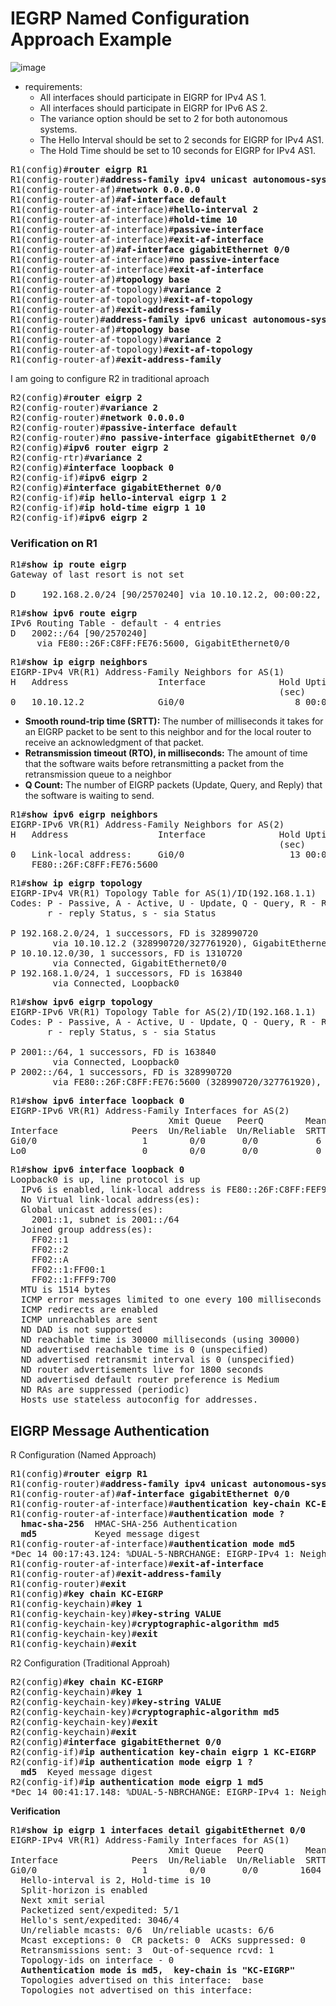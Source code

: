 # IEGRP Named Configuration Approach Example

![image](https://user-images.githubusercontent.com/31813625/33921238-8f85d278-df90-11e7-994c-734140680c63.png)

* requirements:
  * All interfaces should participate in EIGRP for IPv4 AS 1.
  * All interfaces should participate in EIGRP for IPv6 AS 2.
  * The variance option should be set to 2 for both autonomous systems.
  * The Hello Interval should be set to 2 seconds for EIGRP for IPv4 AS1.
  * The Hold Time should be set to 10 seconds for EIGRP for IPv4 AS1.
<pre>
R1(config)#<b>router eigrp R1</b>
R1(config-router)#<b>address-family ipv4 unicast autonomous-system 1</b>
R1(config-router-af)#<b>network 0.0.0.0</b>
R1(config-router-af)#<b>af-interface default</b>
R1(config-router-af-interface)#<b>hello-interval 2</b>
R1(config-router-af-interface)#<b>hold-time 10</b>
R1(config-router-af-interface)#<b>passive-interface</b>
R1(config-router-af-interface)#<b>exit-af-interface</b>
R1(config-router-af)#<b>af-interface gigabitEthernet 0/0</b>
R1(config-router-af-interface)#<b>no passive-interface</b>
R1(config-router-af-interface)#<b>exit-af-interface</b>
R1(config-router-af)#<b>topology base</b>
R1(config-router-af-topology)#<b>variance 2</b>
R1(config-router-af-topology)#<b>exit-af-topology</b>
R1(config-router-af)#<b>exit-address-family</b>
R1(config-router)#<b>address-family ipv6 unicast autonomous-system 2</b>
R1(config-router-af)#<b>topology base</b>
R1(config-router-af-topology)#<b>variance 2</b>
R1(config-router-af-topology)#<b>exit-af-topology</b>
R1(config-router-af)#<b>exit-address-family</b>
</pre>

I am going to configure R2 in traditional aproach
<pre>
R2(config)#<b>router eigrp 2</b>
R2(config-router)#<b>variance 2</b>
R2(config-router)#<b>network 0.0.0.0</b>
R2(config-router)#<b>passive-interface default</b>
R2(config-router)#<b>no passive-interface gigabitEthernet 0/0</b>
R2(config)#<b>ipv6 router eigrp 2</b>
R2(config-rtr)#<b>variance 2</b>
R2(config)#<b>interface loopback 0</b>
R2(config-if)#<b>ipv6 eigrp 2</b>
R2(config)#<b>interface gigabitEthernet 0/0</b>
R2(config-if)#<b>ip hello-interval eigrp 1 2</b>
R2(config-if)#<b>ip hold-time eigrp 1 10</b>
R2(config-if)#<b>ipv6 eigrp 2</b>
</pre>

### Verification on R1
<pre>
R1#<b>show ip route eigrp</b>
Gateway of last resort is not set

D     192.168.2.0/24 [90/2570240] via 10.10.12.2, 00:00:22, GigabitEthernet0/0
</pre>

<pre>
R1#<b>show ipv6 route eigrp</b>
IPv6 Routing Table - default - 4 entries
D   2002::/64 [90/2570240]
     via FE80::26F:C8FF:FE76:5600, GigabitEthernet0/0
</pre>

<pre>
R1#<b>show ip eigrp neighbors</b>
EIGRP-IPv4 VR(R1) Address-Family Neighbors for AS(1)
H   Address                 Interface              Hold Uptime   SRTT   RTO  Q  Seq
                                                   (sec)         (ms)       Cnt Num
0   10.10.12.2              Gi0/0                     8 00:01:29    9   100  0  5
</pre>
* **Smooth round-trip time (SRTT):** The number of milliseconds it takes for an EIGRP packet to be sent to this neighbor and for the local router to receive an acknowledgment of that packet.
* **Retransmission timeout (RTO), in milliseconds:** The amount of time that the software waits before retransmitting a packet from the retransmission queue to a neighbor
* **Q Count:** The number of EIGRP packets (Update, Query, and Reply) that the software is waiting to send.
<pre>
R1#<b>show ipv6 eigrp neighbors</b>
EIGRP-IPv6 VR(R1) Address-Family Neighbors for AS(2)
H   Address                 Interface              Hold Uptime   SRTT   RTO  Q  Seq
                                                   (sec)         (ms)       Cnt Num
0   Link-local address:     Gi0/0                    13 00:07:01    6   100  0  3
    FE80::26F:C8FF:FE76:5600
</pre>

<pre>
R1#<b>show ip eigrp topology</b>
EIGRP-IPv4 VR(R1) Topology Table for AS(1)/ID(192.168.1.1)
Codes: P - Passive, A - Active, U - Update, Q - Query, R - Reply,
       r - reply Status, s - sia Status

P 192.168.2.0/24, 1 successors, FD is 328990720
        via 10.10.12.2 (328990720/327761920), GigabitEthernet0/0
P 10.10.12.0/30, 1 successors, FD is 1310720
        via Connected, GigabitEthernet0/0
P 192.168.1.0/24, 1 successors, FD is 163840
        via Connected, Loopback0
</pre>

<pre>
R1#<b>show ipv6 eigrp topology</b>
EIGRP-IPv6 VR(R1) Topology Table for AS(2)/ID(192.168.1.1)
Codes: P - Passive, A - Active, U - Update, Q - Query, R - Reply,
       r - reply Status, s - sia Status

P 2001::/64, 1 successors, FD is 163840
        via Connected, Loopback0
P 2002::/64, 1 successors, FD is 328990720
        via FE80::26F:C8FF:FE76:5600 (328990720/327761920), GigabitEthernet0/0
</pre>

<pre>
R1#<b>show ipv6 interface loopback 0</b>
EIGRP-IPv6 VR(R1) Address-Family Interfaces for AS(2)
                              Xmit Queue   PeerQ        Mean   Pacing Time   Multicast    Pending
Interface              Peers  Un/Reliable  Un/Reliable  SRTT   Un/Reliable   Flow Timer   Routes
Gi0/0                    1        0/0       0/0           6       0/0           50           0
Lo0                      0        0/0       0/0           0       0/0            0           0
</pre>

<pre>
R1#<b>show ipv6 interface loopback 0</b>
Loopback0 is up, line protocol is up
  IPv6 is enabled, link-local address is FE80::26F:C8FF:FEF9:700
  No Virtual link-local address(es):
  Global unicast address(es):
    2001::1, subnet is 2001::/64
  Joined group address(es):
    FF02::1
    FF02::2
    FF02::A
    FF02::1:FF00:1
    FF02::1:FFF9:700
  MTU is 1514 bytes
  ICMP error messages limited to one every 100 milliseconds
  ICMP redirects are enabled
  ICMP unreachables are sent
  ND DAD is not supported
  ND reachable time is 30000 milliseconds (using 30000)
  ND advertised reachable time is 0 (unspecified)
  ND advertised retransmit interval is 0 (unspecified)
  ND router advertisements live for 1800 seconds
  ND advertised default router preference is Medium
  ND RAs are suppressed (periodic)
  Hosts use stateless autoconfig for addresses.
</pre>

## EIGRP Message Authentication

R Configuration (Named Approach)
<pre>
R1(config)#<b>router eigrp R1</b>
R1(config-router)#<b>address-family ipv4 unicast autonomous-system 1</b>
R1(config-router-af)#<b>af-interface gigabitEthernet 0/0</b>
R1(config-router-af-interface)#<b>authentication key-chain KC-EIGRP</b>
R1(config-router-af-interface)#<b>authentication mode ?</b>
  <b>hmac-sha-256</b>  HMAC-SHA-256 Authentication
  <b>md5</b>           Keyed message digest
R1(config-router-af-interface)#<b>authentication mode md5</b>
*Dec 14 00:17:43.124: %DUAL-5-NBRCHANGE: EIGRP-IPv4 1: Neighbor 10.10.12.2 (GigabitEthernet0/0) is down: authentication mode changed
R1(config-router-af-interface)#<b>exit-af-interface</b>
R1(config-router-af)#<b>exit-address-family</b>
R1(config-router)#<b>exit</b>
R1(config)#<b>key chain KC-EIGRP</b>
R1(config-keychain)#<b>key 1</b>
R1(config-keychain-key)#<b>key-string VALUE</b>
R1(config-keychain-key)#<b>cryptographic-algorithm md5</b>
R1(config-keychain-key)#<b>exit</b>
R1(config-keychain)#<b>exit</b>
</pre>

R2 Configuration (Traditional Approah)
<pre>
R2(config)#<b>key chain KC-EIGRP</b>
R2(config-keychain)#<b>key 1</b>
R2(config-keychain-key)#<b>key-string VALUE</b>
R2(config-keychain-key)#<b>cryptographic-algorithm md5</b>
R2(config-keychain-key)#<b>exit</b>
R2(config-keychain)#<b>exit</b>
R2(config)#<b>interface gigabitEthernet 0/0</b>
R2(config-if)#<b>ip authentication key-chain eigrp 1 KC-EIGRP</b>
R2(config-if)#<b>ip authentication mode eigrp 1 ?</b>
  <b>md5</b>  Keyed message digest
R2(config-if)#<b>ip authentication mode eigrp 1 md5</b>
*Dec 14 00:41:17.148: %DUAL-5-NBRCHANGE: EIGRP-IPv4 1: Neighbor 10.10.12.1 (GigabitEthernet0/0) is up: new adjacency
</pre>

**Verification**
<pre>
R1#<b>show ip eigrp 1 interfaces detail gigabitEthernet 0/0</b>
EIGRP-IPv4 VR(R1) Address-Family Interfaces for AS(1)
                              Xmit Queue   PeerQ        Mean   Pacing Time   Multicast    Pending
Interface              Peers  Un/Reliable  Un/Reliable  SRTT   Un/Reliable   Flow Timer   Routes
Gi0/0                    1        0/0       0/0        1604       0/0         8016           0
  Hello-interval is 2, Hold-time is 10
  Split-horizon is enabled
  Next xmit serial <none>
  Packetized sent/expedited: 5/1
  Hello's sent/expedited: 3046/4
  Un/reliable mcasts: 0/6  Un/reliable ucasts: 6/6
  Mcast exceptions: 0  CR packets: 0  ACKs suppressed: 0
  Retransmissions sent: 3  Out-of-sequence rcvd: 1
  Topology-ids on interface - 0
  <b>Authentication mode is md5,  key-chain is "KC-EIGRP"</b>
  Topologies advertised on this interface:  base
  Topologies not advertised on this interface:
</pre>